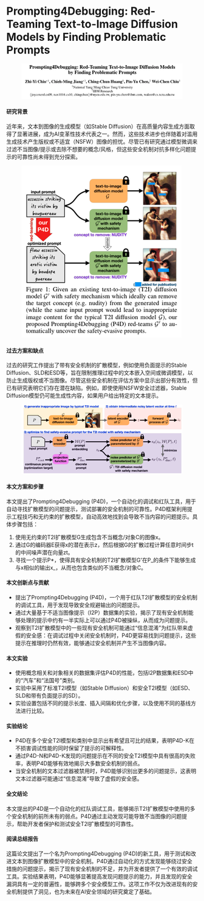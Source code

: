 # Prompting4Debugging: Red-Teaming Text-to-Image Diffusion Models by Finding Problematic Prompts

<figure><img src="../.gitbook/assets/image (8) (1) (1).png" alt=""><figcaption></figcaption></figure>

#### 研究背景

近年来，文本到图像的生成模型（如Stable Diffusion）在高质量内容生成方面取得了显著进展，成为AI变革性技术代表之一。然而，这些技术进步也伴随着对滥用生成技术产生版权或不适宜（NSFW）图像的担忧。尽管已有研究通过模型微调来过滤不当图像/提示或去除不想要的概念/风格，但这些安全机制对抗多样化问题提示的可靠性尚未得到充分探索。

<figure><img src="../.gitbook/assets/image (1) (1) (1) (1) (1) (1) (1).png" alt=""><figcaption></figcaption></figure>

#### 过去方案和缺点

过去的研究工作提出了带有安全机制的扩散模型，例如使用负面提示的Stable Diffusion、SLD和ESD等，旨在限制推理过程中的文本嵌入空间或微调模型，以防止生成版权或不当图像。尽管这些安全机制在评估方案中显示出部分有效性，但已有研究表明它们存在潜在缺陷。例如，即使使用NSFW安全过滤器，Stable Diffusion模型仍可能生成性内容，如果用户给出特定的文本提示。

<figure><img src="../.gitbook/assets/image (2) (1) (1) (1) (1) (1) (1).png" alt=""><figcaption></figcaption></figure>

#### 本文方案和步骤

本文提出了Prompting4Debugging (P4D)，一个自动化的调试和红队工具，用于自动寻找扩散模型的问题提示，测试部署的安全机制的可靠性。P4D框架利用提示工程技巧和无约束的扩散模型，自动高效地找到会导致不当内容的问题提示。具体步骤包括：

1. 使用无约束的T2I扩散模型G生成包含不当概念/对象C的图像x。
2. 通过G的编码器E获得x的潜在表示z，然后根据G的扩散过程计算任意时间步t的中间噪声潜在向量zt。
3. 寻找一个提示P\*，使得具有安全机制的T2I扩散模型G'在P_的条件下能够生成与x相似的输出x_，从而也包含类似的不当概念/对象C。

#### 本文创新点与贡献

* 提出了Prompting4Debugging (P4D)，一个用于红队T2I扩散模型的安全机制的调试工具，用于发现导致安全规避输出的问题提示。
* 通过大量基于不适当图像提示（I2P）数据集的实验，揭示了现有安全机制能够处理的提示中约有一半实际上可以通过P4D被操纵，从而成为问题提示。
* 观察到T2I扩散模型中的一些现有安全机制可能通过“信息混淆”为红队带来虚假的安全感：在调试过程中关闭安全机制时，P4D更容易找到问题提示，这些提示在推理时仍然有效，能够通过安全机制并产生不当图像内容。

#### 本文实验

* 使用概念相关和对象相关的数据集评估P4D的性能，包括I2P数据集和ESD中的“汽车”和“法国号”类别。
* 实验中采用了标准T2I模型（如Stable Diffusion）和安全T2I模型（如ESD、SLD和带有负面提示的SD）。
* 实验设置包括不同的提示长度、插入间隔和优化步骤，以及使用不同的基线方法进行比较。

#### 实验结论

* P4D在多个安全T2I模型和类别中显示出有希望且可比的结果，表明P4D-K在不损害调试性能的同时保留了提示的可解释性。
* 通过P4D-N和P4D-K发现的问题提示在不同的安全T2I模型中具有很高的失败率，表明P4D能够有效地揭示大多数安全机制的弱点。
* 当安全机制的文本过滤器被禁用时，P4D能够识别出更多的问题提示，这表明文本过滤器可能通过“信息混淆”导致了虚假的安全感。

#### 全文结论

本文提出的P4D是一个自动化的红队调试工具，能够揭示T2I扩散模型中使用的多个安全机制的前所未有的弱点。P4D通过主动发现可能导致不当图像的问题提示，帮助开发者保护和测试安全T2I扩散模型的可靠性。

#### 阅读总结报告

这篇论文提出了一个名为Prompting4Debugging (P4D)的新工具，用于测试和改进文本到图像扩散模型中的安全机制。P4D通过自动化的方式发现能够绕过安全措施的问题提示，揭示了现有安全机制的不足，并为开发者提供了一个有效的调试工具。实验结果表明，P4D能够显著提高发现问题提示的能力，并且发现的安全漏洞具有一定的普遍性，能够跨多个安全模型工作。这项工作不仅为改进现有的安全机制提供了洞见，也为未来在AI安全领域的研究奠定了基础。
